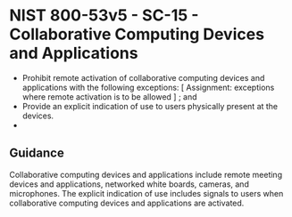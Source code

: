 # NIST 800-53v5 - SC-15 - Collaborative Computing Devices and Applications
- Prohibit remote activation of collaborative computing devices and applications with the following exceptions: \[ Assignment: exceptions where remote activation is to be allowed \] ; and
- Provide an explicit indication of use to users physically present at the devices.
- 
## Guidance
Collaborative computing devices and applications include remote meeting devices and applications, networked white boards, cameras, and microphones. The explicit indication of use includes signals to users when collaborative computing devices and applications are activated.